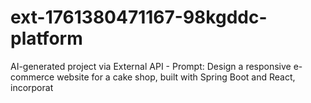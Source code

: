 # ext-1761380471167-98kgddc-platform
AI-generated project via External API - Prompt: Design a responsive e-commerce website for a cake shop, built with Spring Boot and React, incorporat

